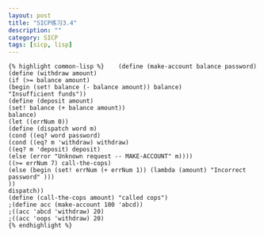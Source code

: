 ```yaml
---
layout: post
title: "SICP练习3.4"
description: ""
category: SICP
tags: [sicp, lisp]
---
```

	{% highlight common-lisp %}    (define (make-account balance password)
	(define (withdraw amount)
	(if (>= balance amount)
	(begin (set! balance (- balance amount)) balance)
	"Insufficient funds"))
	(define (deposit amount)
	(set! balance (+ balance amount))
	balance)
	(let ((errNum 0))
	(define (dispatch word m)
	(cond ((eq? word password)
	(cond ((eq? m 'withdraw) withdraw)
	((eq? m 'deposit) deposit)
	(else (error "Unknown request -- MAKE-ACCOUNT" m))))
	((>= errNum 7) call-the-cops)
	(else (begin (set! errNum (+ errNum 1)) (lambda (amount) "Incorrect password" )))
	))
	dispatch))
	(define (call-the-cops amount) "called cops")
	;(define acc (make-account 100 'abcd))
	;((acc 'abcd 'withdraw) 20)
	;((acc 'oops 'withdraw) 20)
	{% endhighlight %}